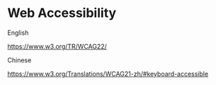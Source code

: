 # Web Accessibility

English

https://www.w3.org/TR/WCAG22/

Chinese

https://www.w3.org/Translations/WCAG21-zh/#keyboard-accessible
